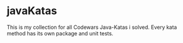 # javaKatas

This is my collection for all Codewars Java-Katas i solved.
Every kata method has its own package and unit tests.
